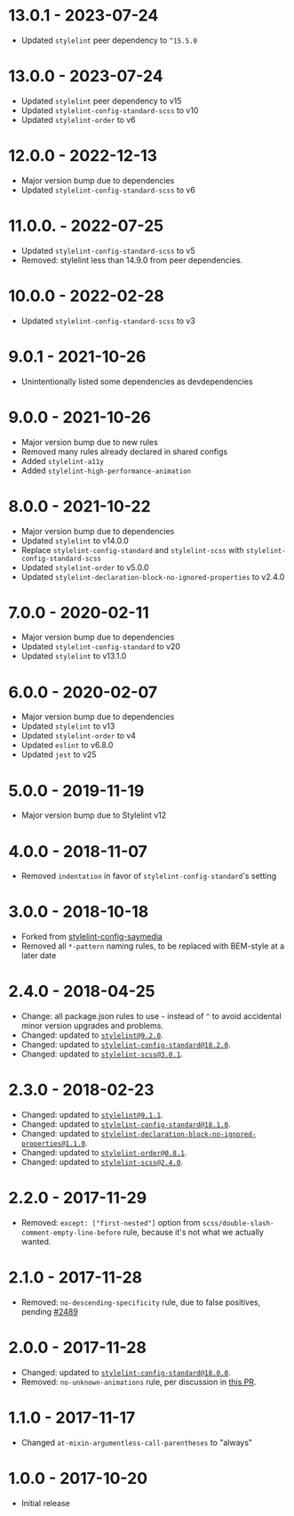 # 13.0.1 - 2023-07-24

- Updated `stylelint` peer dependency to `^15.5.0`

# 13.0.0 - 2023-07-24

- Updated `stylelint` peer dependency to v15
- Updated `stylelint-config-standard-scss` to v10
- Updated `stylelint-order` to v6

# 12.0.0 - 2022-12-13

- Major version bump due to dependencies
- Updated `stylelint-config-standard-scss` to v6

# 11.0.0. - 2022-07-25

- Updated `stylelint-config-standard-scss` to v5
- Removed: stylelint less than 14.9.0 from peer dependencies.

# 10.0.0 - 2022-02-28

- Updated `stylelint-config-standard-scss` to v3

# 9.0.1 - 2021-10-26

- Unintentionally listed some dependencies as devdependencies

# 9.0.0 - 2021-10-26

- Major version bump due to new rules
- Removed many rules already declared in shared configs
- Added `stylelint-a11y`
- Added `stylelint-high-performance-animation`

# 8.0.0 - 2021-10-22

- Major version bump due to dependencies
- Updated `stylelint` to v14.0.0
- Replace `stylelint-config-standard` and `stylelint-scss` with `stylelint-config-standard-scss`
- Updated `stylelint-order` to v5.0.0
- Updated `stylelint-declaration-block-no-ignored-properties` to v2.4.0

# 7.0.0 - 2020-02-11

- Major version bump due to dependencies
- Updated `stylelint-config-standard` to v20
- Updated `stylelint` to v13.1.0

# 6.0.0 - 2020-02-07

- Major version bump due to dependencies
- Updated `stylelint` to v13
- Updated `stylelint-order` to v4
- Updated `eslint` to v6.8.0
- Updated `jest` to v25

# 5.0.0 - 2019-11-19

- Major version bump due to Stylelint v12

# 4.0.0 - 2018-11-07

- Removed `indentation` in favor of `stylelint-config-standard`'s setting

# 3.0.0 - 2018-10-18

- Forked from [stylelint-config-saymedia](https://github.com/saymedia/stylelint-config-saymedia)
- Removed all `*-pattern` naming rules, to be replaced with BEM-style at a later date

# 2.4.0 - 2018-04-25

- Change: all package.json rules to use `~` instead of `^` to avoid accidental minor version upgrades and problems.
- Changed: updated to [`stylelint@9.2.0`](https://github.com/stylelint/stylelint/releases/tag/9.2.0).
- Changed: updated to [`stylelint-config-standard@18.2.0`](https://github.com/stylelint/stylelint-config-standard/releases/tag/18.2.0).
- Changed: updated to [`stylelint-scss@3.0.1`](https://github.com/kristerkari/stylelint-scss/releases/tag/3.0.1).

# 2.3.0 - 2018-02-23

- Changed: updated to [`stylelint@9.1.1`](https://github.com/stylelint/stylelint/releases/tag/9.1.1).
- Changed: updated to [`stylelint-config-standard@18.1.0`](https://github.com/stylelint/stylelint-config-standard/releases/tag/18.1.0).
- Changed: updated to [`stylelint-declaration-block-no-ignored-properties@1.1.0`](https://github.com/kristerkari/stylelint-declaration-block-no-ignored-properties/releases/tag/1.1.0).
- Changed: updated to [`stylelint-order@0.8.1`](https://github.com/hudochenkov/stylelint-order/releases/tag/0.8.1).
- Changed: updated to [`stylelint-scss@2.4.0`](https://github.com/kristerkari/stylelint-scss/releases/tag/2.4.0).

# 2.2.0 - 2017-11-29

- Removed: `except: ["first-nested"]` option from `scss/double-slash-comment-empty-line-before` rule, because it's not what we actually wanted.

# 2.1.0 - 2017-11-28

- Removed: `no-descending-specificity` rule, due to false positives, pending [#2489](https://github.com/stylelint/stylelint/issues/2489)

# 2.0.0 - 2017-11-28

- Changed: updated to [`stylelint-config-standard@18.0.0`](https://github.com/stylelint/stylelint-config-standard/releases/tag/18.0.0).
- Removed: `no-unknown-animations` rule, per discussion in [this PR](https://github.com/stylelint/stylelint-config-recommended/pull/9).

# 1.1.0 - 2017-11-17

- Changed `at-mixin-argumentless-call-parentheses` to "always"

# 1.0.0 - 2017-10-20

- Initial release
